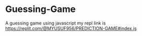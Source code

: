 # Guessing-Game
A guessing game using javascript
my repl link is
https://replit.com/@MYUSUF956/PREDICTION-GAME#index.js
